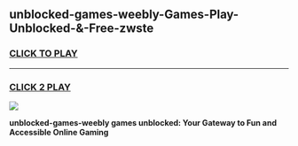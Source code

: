 
## unblocked-games-weebly-Games-Play-Unblocked-&-Free-zwste
<h3>
<a href="https://premium76.site?title=unblocked-games-weebly&ref=24A">CLICK TO PLAY</a></h3>
<hr>

<h3>
<a href="https://premium76.site?title=unblocked-games-weebly&ref=24A">CLICK 2 PLAY</a>
  
</h3>

<a href="https://premium76.site?title=unblocked-games-weebly&ref=24A"><img src="https://clearcache.store/games.png"></a>


**unblocked-games-weebly games unblocked: Your Gateway to Fun and Accessible Online Gaming**
